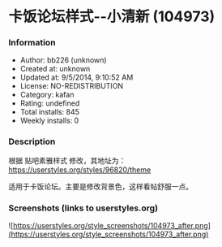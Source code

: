 # 卡饭论坛样式--小清新 (104973)

### Information
- Author: bb226 (unknown)
- Created at: unknown
- Updated at: 9/5/2014, 9:10:52 AM
- License: NO-REDISTRIBUTION
- Category: kafan
- Rating: undefined
- Total installs: 845
- Weekly installs: 0


### Description
根据 贴吧素雅样式 修改，其地址为：
https://userstyles.org/styles/96820/theme

适用于卡饭论坛。主要是修改背景色，这样看帖舒服一点。


### Screenshots (links to userstyles.org)
![https://userstyles.org/style_screenshots/104973_after.png](https://userstyles.org/style_screenshots/104973_after.png)


